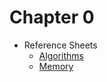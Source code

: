 # Chapter 0

<!-- * [Notes](notes) -->
<!-- * Problem -->
  <!-- * [Scratch](https://docs.cs50.net/2019/ap/problems/scratch/scratch.html) -->
<!-- * [Slides](https://cdn.cs50.net/2018/fall/lectures/0/lecture0.pdf) -->
<!-- * Source Code from Lecture -->
  <!-- * [Index](https://cdn.cs50.net/2018/fall/lectures/0/src0/) -->
  <!-- * [ZIP](https://cdn.cs50.net/2018/fall/lectures/0/src0.zip) -->
<!-- * [Syllabus]({{ "/syllabus" | relative_url }}) -->
<!-- * [Video](https://video.cs50.net/2018/fall/lectures/0) -->
* Reference Sheets
  * [Algorithms](https://ap.cs50.school/assets/pdfs/algorithms.pdf)
  * [Memory](https://ap.cs50.school/assets/pdfs/memory.pdf)
  <!-- * [ASCII](https://ap.cs50.school/assets/pdfs/ascii.pdf) -->
  <!-- * [Binary](https://ap.cs50.school/assets/pdfs/binary.pdf) -->
  <!-- * [Pseudocode](https://ap.cs50.school/assets/pdfs/pseudocode.pdf) -->
  <!-- * [Scratch](https://ap.cs50.school/assets/pdfs/scratch.pdf) -->
